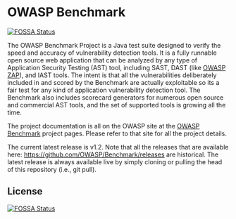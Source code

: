 # OWASP Benchmark
[![FOSSA Status](https://app.fossa.com/api/projects/git%2Bgithub.com%2Fhubobobo%2FBenchmarkJava.svg?type=shield)](https://app.fossa.com/projects/git%2Bgithub.com%2Fhubobobo%2FBenchmarkJava?ref=badge_shield)

The OWASP Benchmark Project is a Java test suite designed to verify the speed and accuracy of vulnerability detection tools. It is a fully runnable open source web application that can be analyzed by any type of Application Security Testing (AST) tool, including SAST, DAST (like <a href="https://owasp.org/www-project-zap">OWASP ZAP</a>), and IAST tools. The intent is that all the vulnerabilities deliberately included in and scored by the Benchmark are actually exploitable so its a fair test for any kind of application vulnerability detection tool. The Benchmark also includes scorecard generators for numerous open source and commercial AST tools, and the set of supported tools is growing all the time.

The project documentation is all on the OWASP site at the <a href="https://owasp.org/www-project-benchmark">OWASP Benchmark</a> project pages. Please refer to that site for all the project details.

The current latest release is v1.2. Note that all the releases that are available here: https://github.com/OWASP/Benchmark/releases are historical. The latest release is always available live by simply cloning or pulling the head of this repository (i.e., git pull).


## License
[![FOSSA Status](https://app.fossa.com/api/projects/git%2Bgithub.com%2Fhubobobo%2FBenchmarkJava.svg?type=large)](https://app.fossa.com/projects/git%2Bgithub.com%2Fhubobobo%2FBenchmarkJava?ref=badge_large)